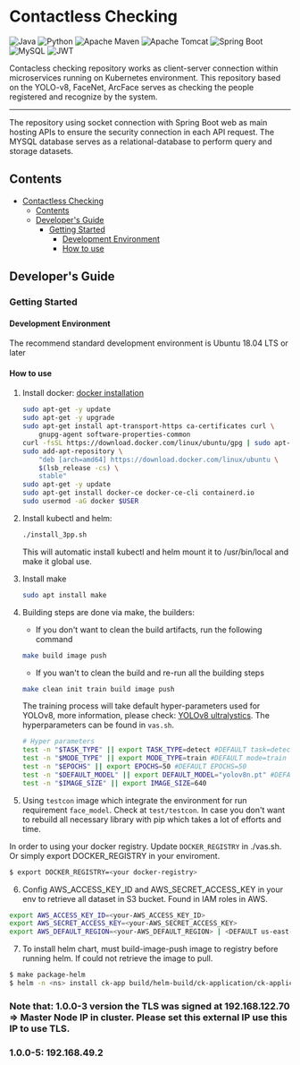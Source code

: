 # Contactless Checking

![Java](https://img.shields.io/badge/java-%23ED8B00.svg?style=for-the-badge&logo=java&logoColor=white)
![Python](https://img.shields.io/badge/Python-3776AB?style=for-the-badge&logo=python&logoColor=white)
![Apache Maven](https://img.shields.io/badge/Apache%20Maven-C71A36?style=for-the-badge&logo=Apache%20Maven&logoColor=white)
![Apache Tomcat](https://img.shields.io/badge/apache%20tomcat-%23F8DC75.svg?style=for-the-badge&logo=apache-tomcat&logoColor=black)
![Spring Boot](https://img.shields.io/badge/Spring_Boot-F2F4F9?style=for-the-badge&logo=spring-boot)
![MySQL](https://img.shields.io/badge/MySQL-blue?style=for-the-badge&logo=MYSQL&logoColor=white)
![JWT](https://img.shields.io/badge/JWT-green?style=for-the-badge&logo=spring-boot&logoColor=white)

Contacless checking repository works as client-server connection within microservices running on Kubernetes environment. This repository based on the YOLO-v8, FaceNet, ArcFace serves as checking the people registered and recognize by the system.

---
The repository using socket connection with Spring Boot web as main hosting APIs to ensure the security connection in each API request. The MYSQL database serves as a relational-database to perform query and storage datasets.

## Contents

- [Contactless Checking](#contactless-checking)
  - [Contents](#contents)
  - [Developer's Guide](#developers-guide)
    - [Getting Started](#getting-started)
      - [Development Environment](#development-environment)
      - [How to use](#how-to-use)

## Developer's Guide

### Getting Started

#### Development Environment

The recommend standard development environment is Ubuntu 18.04 LTS or later

#### How to use

1. Install docker: [docker installation](https://docs.docker.com/engine/install/ubuntu/)

    ```bash
    sudo apt-get -y update
    sudo apt-get -y upgrade
    sudo apt-get install apt-transport-https ca-certificates curl \
        gnupg-agent software-properties-common
    curl -fsSL https://download.docker.com/linux/ubuntu/gpg | sudo apt-key add -
    sudo add-apt-repository \
        "deb [arch=amd64] https://download.docker.com/linux/ubuntu \
        $(lsb_release -cs) \
        stable"
    sudo apt-get -y update
    sudo apt-get install docker-ce docker-ce-cli containerd.io
    sudo usermod -aG docker $USER
    ```

2. Install kubectl and helm:
    ```bash
    ./install_3pp.sh
    ```
    This will automatic install kubectl and helm mount it to /usr/bin/local and make it global use.

3. Install make
    ```bash
    sudo apt install make
    ```

4. Building steps are done via make, the builders:
    - If you don't want to clean the build artifacts, run the following command
    ```bash
    make build image push
    ```
    - If you wan't to clean the build and re-run all the building steps
    ```bash
    make clean init train build image push
    ```

    The training process will take default hyper-parameters used for YOLOv8, more information, please check: [YOLOv8 ultralystics](https://github.com/ultralytics/ultralytics). The hyperparameters can be found in `vas.sh`. <br/>

    ```bash
    # Hyper parameters
    test -n "$TASK_TYPE" || export TASK_TYPE=detect #DEFAULT task=detect is one of [detect, segment, classify]
    test -n "$MODE_TYPE" || export MODE_TYPE=train #DEFAULT mode=train is one of [train, val, predict, export, track]
    test -n "$EPOCHS" || export EPOCHS=50 #DEFAULT EPOCHS=50
    test -n "$DEFAULT_MODEL" || export DEFAULT_MODEL="yolov8n.pt" #DEFAULT we get the pretrained model for training process
    test -n "$IMAGE_SIZE" || export IMAGE_SIZE=640
    ```
5. Using `testcon` image which integrate the environment for run requirement `face_model`. Check at `test/testcon`. In case you don't want to rebuild all necessary library with pip which takes a lot of efforts and time.

In order to using your docker registry. Update `DOCKER_REGISTRY` in ./vas.sh. Or simply export DOCKER_REGISTRY in your enviroment.
```bash
$ export DOCKER_REGISTRY=<your docker-registry>
```

6. Config AWS_ACCESS_KEY_ID and AWS_SECRET_ACCESS_KEY in your env to retrieve all dataset in S3 bucket. Found in IAM roles in AWS.
```bash
export AWS_ACCESS_KEY_ID=<your-AWS_ACCESS_KEY_ID>
export AWS_SECRET_ACCESS_KEY=<your-AWS_SECRET_ACCESS_KEY>
export AWS_DEFAULT_REGION=<your-AWS_DEFAULT_REGION> | <DEFAULT us-east-1>
```

7. To install helm chart, must build-image-push image to registry before running helm. If could not retrieve the image to pull.
```bash
$ make package-helm
$ helm -n <ns> install ck-app build/helm-build/ck-application/ck-application-1.0.0-5.tgz --set aws.key=$AWS_ACCESS_KEY_ID --set aws.secret=$AWS_SECRET_ACCESS_KEY
```

### Note that: 1.0.0-3 version the TLS was signed at 192.168.122.70 => Master Node IP in cluster. Please set this external IP use this IP to use TLS.
### 1.0.0-5: 192.168.49.2
